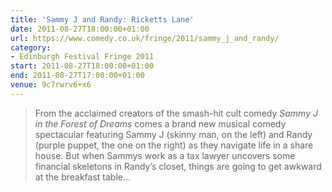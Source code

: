 ```yaml
---
title: 'Sammy J and Randy: Ricketts Lane'
date: 2011-08-27T18:00:00+01:00
url: https://www.comedy.co.uk/fringe/2011/sammy_j_and_randy/
category:
- Edinburgh Festival Fringe 2011
start: 2011-08-27T18:00:00+01:00
end: 2011-08-27T17:00:00+01:00
venue: 9c7rwrv6+x6
---
```

> From the acclaimed creators of the smash-hit cult comedy <cite>Sammy J in the Forest of Dreams</cite> comes a brand new musical comedy spectacular featuring Sammy J (skinny man, on the left) and Randy (purple puppet, the one on the right) as they navigate life in a share house. But when Sammys work as a tax lawyer uncovers some financial skeletons in Randy’s closet, things are going to get awkward at the breakfast table…
